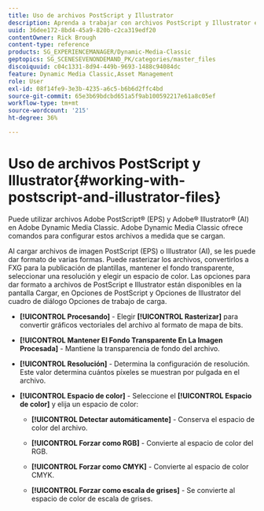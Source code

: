 ```yaml
---
title: Uso de archivos PostScript y Illustrator
description: Aprenda a trabajar con archivos PostScript y Illustrator en Adobe Dynamic Media Classic.
uuid: 36dee172-8bd4-45a9-820b-c2ca319edf20
contentOwner: Rick Brough
content-type: reference
products: SG_EXPERIENCEMANAGER/Dynamic-Media-Classic
geptopics: SG_SCENESEVENONDEMAND_PK/categories/master_files
discoiquuid: c04c1331-8d94-449b-9693-1488c94084dc
feature: Dynamic Media Classic,Asset Management
role: User
exl-id: 08f14fe9-3e3b-4235-a6c5-b6b6d2ffc4bd
source-git-commit: 65e3b69bdcbd651a5f9ab100592217e61a8c05ef
workflow-type: tm+mt
source-wordcount: '215'
ht-degree: 36%

---
```


# Uso de archivos PostScript y Illustrator{#working-with-postscript-and-illustrator-files}

Puede utilizar archivos Adobe PostScript® (EPS) y Adobe® Illustrator® (AI) en Adobe Dynamic Media Classic. Adobe Dynamic Media Classic ofrece comandos para configurar estos archivos a medida que se cargan.

Al cargar archivos de imagen PostScript (EPS) o Illustrator (AI), se les puede dar formato de varias formas. Puede rasterizar los archivos, convertirlos a FXG para la publicación de plantillas, mantener el fondo transparente, seleccionar una resolución y elegir un espacio de color. Las opciones para dar formato a archivos de PostScript e Illustrator están disponibles en la pantalla Cargar, en Opciones de PostScript y Opciones de Illustrator del cuadro de diálogo Opciones de trabajo de carga.

* **[!UICONTROL Procesando]** - Elegir **[!UICONTROL Rasterizar]** para convertir gráficos vectoriales del archivo al formato de mapa de bits.

* **[!UICONTROL Mantener El Fondo Transparente En La Imagen Procesada]** - Mantiene la transparencia de fondo del archivo.

* **[!UICONTROL Resolución]** - Determina la configuración de resolución. Este valor determina cuántos píxeles se muestran por pulgada en el archivo.

* **[!UICONTROL Espacio de color]** - Seleccione el **[!UICONTROL Espacio de color]** y elija un espacio de color:

   * **[!UICONTROL Detectar automáticamente]** - Conserva el espacio de color del archivo.

   * **[!UICONTROL Forzar como RGB]** - Convierte al espacio de color del RGB.

   * **[!UICONTROL Forzar como CMYK]** - Convierte al espacio de color CMYK.

   * **[!UICONTROL Forzar como escala de grises]** - Se convierte al espacio de color de escala de grises.
